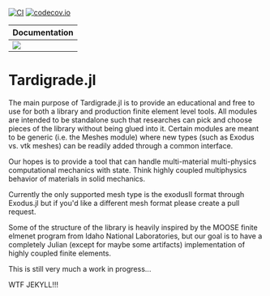 [![CI](https://github.com/cmhamel/Tardigrade.jl/actions/workflows/ci.yml/badge.svg)](https://github.com/cmhamel/Tardigrade.jl/actions/workflows/ci.yml)
[![codecov.io](http://codecov.io/github/cmhamel/Tardigrade.jl/coverage.svg?branch=master)](http://codecov.io/github/cmhamel/Tardigrade.jl?branch=master)

| **Documentation** |
|:------------ |
| [![](https://img.shields.io/badge/docs-stable-blue.svg)](https://cmhamel.github.io/Tardigrade.jl) |

# Tardigrade.jl

The main purpose of Tardigrade.jl is to provide an educational and free to use for both a library and production finite element level tools.
All modules are intended to be standalone such that researches can pick and choose pieces of the library without being glued into it.
Certain modules are meant to be generic (i.e. the Meshes module) where new types (such as Exodus vs. vtk meshes) can be readily added through a common
interface. 

Our hopes is to provide a tool that can handle multi-material multi-physics computational mechanics with state. Think highly coupled
multiphysics behavior of materials in solid mechanics.

Currently the only supported mesh type is the exodusII format through Exodus.jl but if you'd like a different mesh format please create
a pull request.

Some of the structure of the library is heavily inspired by the MOOSE finite elmenet program from Idaho National Laboratories, but our goal is to 
have a completely Julian (except for maybe some artifacts) implementation of highly coupled finite elements.

This is still very much a work in progress...

WTF JEKYLL!!!

